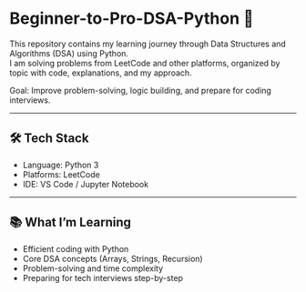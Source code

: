 # Beginner-to-Pro-DSA-Python 🚀

This repository contains my learning journey through Data Structures and Algorithms (DSA) using Python.  
I am solving problems from LeetCode and other platforms, organized by topic with code, explanations, and my approach.

Goal: Improve problem-solving, logic building, and prepare for coding interviews.

---

## 🛠️ Tech Stack
- Language: Python 3
- Platforms: LeetCode
- IDE: VS Code / Jupyter Notebook 

---

## 📚 What I’m Learning
- Efficient coding with Python
- Core DSA concepts (Arrays, Strings, Recursion)
- Problem-solving and time complexity
- Preparing for tech interviews step-by-step


